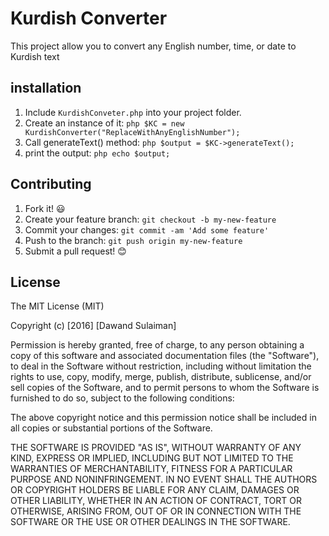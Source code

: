 # Kurdish Converter
This project allow you to convert any English number, time, or date to Kurdish text

## installation

1. Include `KurdishConveter.php` into your project folder.
2. Create an instance of it: ```php $KC = new KurdishConverter("ReplaceWithAnyEnglishNumber"); ```
3. Call generateText() method: ```php $output = $KC->generateText(); ```
4. print the output: ```php echo $output; ```

## Contributing

1. Fork it! :smiley:
2. Create your feature branch: `git checkout -b my-new-feature`
3. Commit your changes: `git commit -am 'Add some feature'`
4. Push to the branch: `git push origin my-new-feature`
5. Submit a pull request! :blush:

## License

The MIT License (MIT)

Copyright (c) [2016] [Dawand Sulaiman]

Permission is hereby granted, free of charge, to any person obtaining a copy
of this software and associated documentation files (the "Software"), to deal
in the Software without restriction, including without limitation the rights
to use, copy, modify, merge, publish, distribute, sublicense, and/or sell
copies of the Software, and to permit persons to whom the Software is
furnished to do so, subject to the following conditions:

The above copyright notice and this permission notice shall be included in all
copies or substantial portions of the Software.

THE SOFTWARE IS PROVIDED "AS IS", WITHOUT WARRANTY OF ANY KIND, EXPRESS OR
IMPLIED, INCLUDING BUT NOT LIMITED TO THE WARRANTIES OF MERCHANTABILITY,
FITNESS FOR A PARTICULAR PURPOSE AND NONINFRINGEMENT. IN NO EVENT SHALL THE
AUTHORS OR COPYRIGHT HOLDERS BE LIABLE FOR ANY CLAIM, DAMAGES OR OTHER
LIABILITY, WHETHER IN AN ACTION OF CONTRACT, TORT OR OTHERWISE, ARISING FROM,
OUT OF OR IN CONNECTION WITH THE SOFTWARE OR THE USE OR OTHER DEALINGS IN THE
SOFTWARE.
